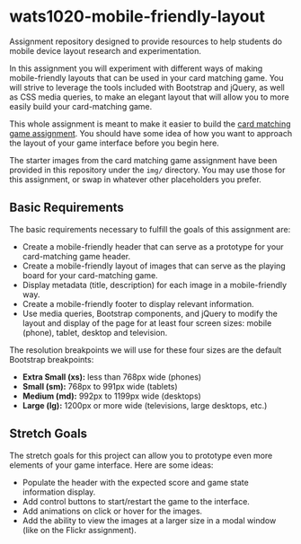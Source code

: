 # wats1020-mobile-friendly-layout
Assignment repository designed to provide resources to help students do mobile device layout research and experimentation.


In this assignment you will experiment with different ways of making mobile-friendly layouts that can be used in your card matching game. You will strive to leverage the tools included with Bootstrap and jQuery, as well as CSS media queries, to make an elegant layout that will allow you to more easily build your card-matching game.

This whole assignment is meant to make it easier to build the [card matching game assignment](https://github.com/suwebdev/wats1020-card-matching-game). You should have some idea of how you want to approach the layout of your game interface before you begin here.

The starter images from the card matching game assignment have been provided in this repository under the `img/` directory. You may use those for this assignment, or swap in whatever other placeholders you prefer.

## Basic Requirements

The basic requirements necessary to fulfill the goals of this assignment are:

* Create a mobile-friendly header that can serve as a prototype for your card-matching game header.
* Create a mobile-friendly layout of images that can serve as the playing board for your card-matching game.
* Display metadata (title, description) for each image in a mobile-friendly way.
* Create a mobile-friendly footer to display relevant information.
* Use media queries, Bootstrap components, and jQuery to modify the layout and display of the page for at least four screen sizes: mobile (phone), tablet, desktop and television.

The resolution breakpoints we will use for these four sizes are the default Bootstrap breakpoints:

* **Extra Small (xs):** less than 768px wide (phones)
* **Small (sm):** 768px to 991px wide (tablets)
* **Medium (md):** 992px to 1199px wide (desktops)
* **Large (lg):** 1200px or more wide (televisions, large desktops, etc.)

## Stretch Goals

The stretch goals for this project can allow you to prototype even more elements of your game interface. Here are some ideas:

* Populate the header with the expected score and game state information display.
* Add control buttons to start/restart the game to the interface.
* Add animations on click or hover for the images.
* Add the ability to view the images at a larger size in a modal window (like on the Flickr assignment).

